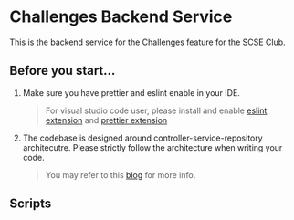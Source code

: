 # Challenges Backend Service 

This is the backend service for the Challenges feature for the SCSE Club.

## Before you start...

1. Make sure you have prettier and eslint enable in your IDE. 
    > For visual studio code user, please install and enable [eslint extension](https://marketplace.visualstudio.com/items?itemName=dbaeumer.vscode-eslint) and [prettier extension](https://marketplace.visualstudio.com/items?itemName=esbenp.prettier-vscode)
2. The codebase is designed around controller-service-repository architecutre. Please strictly follow the architecture when writing  your code.
    > You may refer to this [blog](https://tom-collings.medium.com/controller-service-repository-16e29a4684e5) for more info.

## Scripts